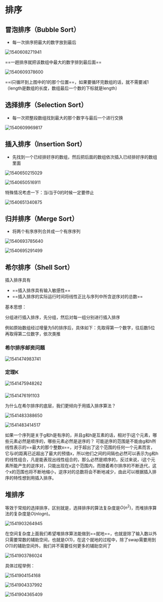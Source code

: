 # 排序

## 冒泡排序（Bubble Sort）

- 每一次排序把最大的数字放到最后

![1540608271941](.\picture\%5CUsers%5CAdministrator%5CAppData%5CRoaming%5CTypora%5Ctypora-user-images%5C1540608271941.png)

==一趟排序就把该数组中最大的数字排到最后面==



![1540609378600](.\picture\%5CUsers%5CAdministrator%5CAppData%5CRoaming%5CTypora%5Ctypora-user-images%5C1540609378600.png)

==i只循环到上图中的1的那个位置==，如果要循环完数组的话，就不需要减1（length是数组的长度，数组最后一个数的下标就是length）





## 选择排序（Selection Sort）

- 每一次把整段数组找到最大的那个数字与最后一个进行交换

![1540609969817](.\picture\%5CUsers%5CAdministrator%5CAppData%5CRoaming%5CTypora%5Ctypora-user-images%5C1540609969817.png)





## 插入排序（Insertion Sort）

- 先找到一个已经排好序的数组，然后把后面的数组依次插入已经排好序的数组里面



![1540650215029](.\picture\%5CUsers%5CAdministrator%5CAppData%5CRoaming%5CTypora%5Ctypora-user-images%5C1540650215029.png)

![1540650516911](.\picture\%5CUsers%5CAdministrator%5CAppData%5CRoaming%5CTypora%5Ctypora-user-images%5C1540650516911.png)





特殊情况考虑一下：当i当于0的时候一定要停止





![1540651340875](.\picture\%5CUsers%5CAdministrator%5CAppData%5CRoaming%5CTypora%5Ctypora-user-images%5C1540651340875.png)





## 归并排序（Merge Sort）

- 将两个有序序列合并成一个有序序列

![1540693785640](.\picture\%5CUsers%5CAdministrator%5CAppData%5CRoaming%5CTypora%5Ctypora-user-images%5C1540693785640.png)









![1540695291499](.\picture\%5CUsers%5CAdministrator%5CAppData%5CRoaming%5CTypora%5Ctypora-user-images%5C1540695291499.png)



## 希尔排序（Shell Sort）

插入排序具有

- ==插入排序具有输入敏感性==
- ==插入排序的实际运行时间将线性正比与序列中所含逆序对的总数==



基本思想：

分组进行插入排序，先分组，然后对每一组分别进行插入排序



例如原始数组经过增量为5的排序后，具体如下：先取得第一个数字，往后数5位再取得第二位数字，依次类推



### 希尔排序邮资问题

![1541474983741](.\picture\%5CUsers%5Clenovo%5CAppData%5CRoaming%5CTypora%5Ctypora-user-images%5C1541474983741.png)



### 定理K

![1541475948262](.\picture\%5CUsers%5Clenovo%5CAppData%5CRoaming%5CTypora%5Ctypora-user-images%5C1541475948262.png)

### 



![1541476191103](.\picture\%5CUsers%5Clenovo%5CAppData%5CRoaming%5CTypora%5Ctypora-user-images%5C1541476191103.png)



为什么在希尔排序的底层，我们更倾向于用插入排序算法？



![1541483388650](.\picture\%5CUsers%5Clenovo%5CAppData%5CRoaming%5CTypora%5Ctypora-user-images%5C1541483388650.png)



![1541483414517](.\picture\%5CUsers%5Clenovo%5CAppData%5CRoaming%5CTypora%5Ctypora-user-images%5C1541483414517.png)





如果一个序列是关于g和h是有序的，并且g和h是互素的话，相对于i这个元素，哪些元素必然是顺序的，哪些元素必然是逆序的？
可能逆序的范围是不能由g和h所线性表示的==最大的那个整数x==，对于超出了这个范围的任何一个元素而言，它与i的距离已近超出了最大的预值x，所以他们之间的间隔也必然可以表示为g和h的线性组合，凡是能表现出线性组合的，那么必然是顺序的，反过来说，i这个元素所能产生的逆序对，只能出现在x这个范围内，而随着希尔排序的不断迭代，这个x的范围也将不断地缩小，逆序对的总数将会不断地减少，由此可以根据插入排序的特性想到用插入排序。



## 堆排序

等效于常规的选择排序，区别就是，选择排序的算法复杂度是$O(n^2)$，而堆排序算法的复杂度是$O(nlogn)$。

![1541903264945](.\picture\%5CUsers%5Clenovo%5CAppData%5CRoaming%5CTypora%5Ctypora-user-images%5C1541903264945.png)



在空间复杂度上面我们希望堆排序算法能做到==就地==，也就是除了输入数以外只需要常数的辅助空间，也就是$O(1)$，在这个就地的过程中，除了swap需要用到$O(1)​$的辅助空间外，我们并不需要任何更多的辅助空间了

![1541903786024](.\picture\%5CUsers%5Clenovo%5CAppData%5CRoaming%5CTypora%5Ctypora-user-images%5C1541903786024.png)

具体过程举例：

![1541904154168](.\picture\%5CUsers%5Clenovo%5CAppData%5CRoaming%5CTypora%5Ctypora-user-images%5C1541904154168.png)

![1541904337992](.\picture\%5CUsers%5Clenovo%5CAppData%5CRoaming%5CTypora%5Ctypora-user-images%5C1541904337992.png)

![1541904365409](.\picture\%5CUsers%5Clenovo%5CAppData%5CRoaming%5CTypora%5Ctypora-user-images%5C1541904365409.png)